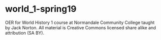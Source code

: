 # world_1-spring19
OER for World History 1 course at Normandale Community College taught by Jack Norton.
All material is Creative Commons licensed share alike and attribution (SA BY). 
